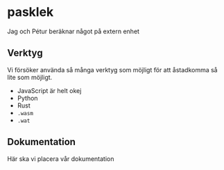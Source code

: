 # pasklek
Jag och Pétur beräknar något på extern enhet

## Verktyg

Vi försöker använda så många verktyg som möjligt för att åstadkomma så lite som möjligt.

* JavaScript är helt okej
* Python
* Rust
* `.wasm`
* `.wat`

## Dokumentation

Här ska vi placera vår dokumentation